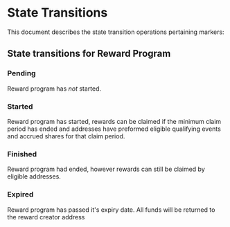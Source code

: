 # State Transitions

This document describes the state transition operations pertaining markers:

<!-- TOC 2 2 -->
 
## State transitions for Reward Program

### Pending 
Reward program has *not* started.

### Started 
Reward program has started, rewards can be claimed if the minimum claim period has ended and addresses 
have preformed eligible qualifying events and accrued shares for that claim period.

### Finished 
Reward program had ended, however rewards can still be claimed by eligible addresses.

### Expired
Reward program has passed it's expiry date.
All funds will be returned to the reward creator address
